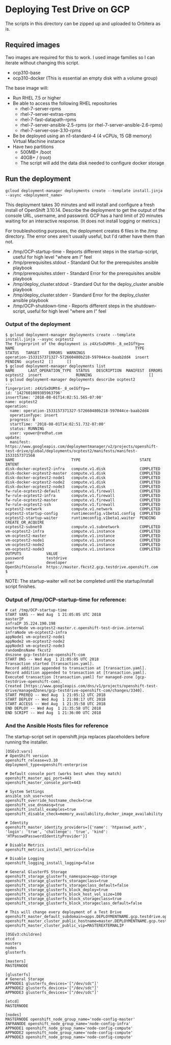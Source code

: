 # Deploying Test Drive on GCP

The scripts in this directory can be zipped up and uploaded to Orbitera as is.

## Required images

Two images are required for this to work. I used image families so I can iterate without changing this script.

* ocp310-base
* ocp310-docker (This is essential an empty disk with a volume group)

The base image will:
* Run RHEL 7.5 or higher 
* Be able to access the following RHEL repositories
  - rhel-7-server-rpms
  - rhel-7-server-extras-rpms
  - rhel-7-fast-datapath-rpms
  - rhel-7-server-ansible-2.5-rpms (or rhel-7-server-ansible-2.6-rpms)
  - rhel-7-server-ose-3.10-rpms
* Be be deployed using an n1-standard-4 (4 vCPUs, 15 GB memory) Virtual Machine instance
* Have two partitions
  - 500MB+ /boot
  - 40GB+ / (root)
  * The script will add the data disk needed to configure docker storage


## Run the deployment

```
gcloud deployment-manager deployments create --template install.jinja --async <deployment_name>
```

This deployment takes 30 minutes and will install and configure a fresh install of OpenShift 3.10.14. Describe the deployment to get the output of the console URL, username, and password. GCP has a hard limit of 20 minutes waiting for an interactive response. (It does not install logging or metrics.)

For troubleshooting purposes, the deployment creates 6 files in the /tmp directory. The error ones aren't usually useful, but I'd rather have them than not.

* /tmp/OCP-startup-time - Reports different steps in the startup-script, useful for high level "where am I" feel
* /tmp/prerequisites.stdout - Standard Out for the prerequisites ansible playbook
* /tmp/prerequisites.stderr - Standard Error for the prerequisites ansible playbook
* /tmp/deploy_cluster.stdout - Standard Out for the deploy_cluster ansible playbook
* /tmp/deploy_cluster.stderr - Standard Error for the deploy_cluster ansible playbook
* /tmp/OCP-shutdown-time - Reports different steps in the shutdown-script, useful for high level "where am I" feel

### Output of the deployment
```
$ gcloud deployment-manager deployments create --template install.jinja --async ocptest2
The fingerprint of the deployment is z4XzSxDUMt6-_8_oeIGfYg==
NAME                                                     TYPE    STATUS   TARGET    ERRORS  WARNINGS
operation-1533157371327-572660480b218-597044ce-baab2dd4  insert  PENDING  ocptest2  []      []
$ gcloud deployment-manager deployments list
NAME      LAST_OPERATION_TYPE  STATUS   DESCRIPTION  MANIFEST  ERRORS
ocptest2  insert               RUNNING                         []
$ gcloud deployment-manager deployments describe ocptest2
---
fingerprint: z4XzSxDUMt6-_8_oeIGfYg==
id: '1427601089385963796'
insertTime: '2018-08-01T14:02:51.565-07:00'
name: ocptest2
operation:
  name: operation-1533157371327-572660480b218-597044ce-baab2dd4
  operationType: insert
  progress: 0
  startTime: '2018-08-01T14:02:51.732-07:00'
  status: RUNNING
  user: vpower@redhat.com
update:
  manifest: https://www.googleapis.com/deploymentmanager/v2/projects/openshift-test-drive/global/deployments/ocptest2/manifests/manifest-1533157371568
NAME                         TYPE                          STATE        INTENT
disk-docker-ocptest2-infra   compute.v1.disk               COMPLETED
disk-docker-ocptest2-master  compute.v1.disk               COMPLETED
disk-docker-ocptest2-node1   compute.v1.disk               COMPLETED
disk-docker-ocptest2-node2   compute.v1.disk               COMPLETED
disk-docker-ocptest2-node3   compute.v1.disk               COMPLETED
fw-rule-ocptest2-default     compute.v1.firewall           COMPLETED
fw-rule-ocptest2-infra       compute.v1.firewall           COMPLETED
fw-rule-ocptest2-master      compute.v1.firewall           COMPLETED
fw-rule-ocptest2-ssh         compute.v1.firewall           COMPLETED
ocptest2-network             compute.v1.network            COMPLETED
ocptest2-startup-config      runtimeconfig.v1beta1.config  COMPLETED
ocptest2-startup-waiter      runtimeconfig.v1beta1.waiter  PENDING      CREATE_OR_ACQUIRE
ocptest2-subnet0             compute.v1.subnetwork         COMPLETED
vm-ocptest2-infra            compute.v1.instance           COMPLETED
vm-ocptest2-master           compute.v1.instance           COMPLETED
vm-ocptest2-node1            compute.v1.instance           COMPLETED
vm-ocptest2-node2            compute.v1.instance           COMPLETED
vm-ocptest2-node3            compute.v1.instance           COMPLETED
OUTPUTS           VALUE
password          testdrive
user              developer
OpenShiftConsole  https://master.fkcst2.gcp.testdrive.openshift.com
$
```

NOTE: The startup-waiter will not be completed until the startup/install script finishes.

### Output of /tmp/OCP-startup-time for reference:
```
# cat /tmp/OCP-startup-time 
START VARS -- Wed Aug  1 21:05:05 UTC 2018
masterIP 
infraIP 35.224.190.198
masterNode vm-ocptest2-master.c.openshift-test-drive.internal
infraNode vm-ocptest2-infra
appNode1 vm-ocptest2-node1
appNode2 vm-ocptest2-node2
appNode3 vm-ocptest2-node3
randomDnsName fkcst2
dnszone gcp-testdrive-openshift-com
START DNS -- Wed Aug  1 21:05:05 UTC 2018
Transaction started [transaction.yaml].
Record addition appended to transaction at [transaction.yaml].
Record addition appended to transaction at [transaction.yaml].
Executed transaction [transaction.yaml] for managed-zone [gcp-testdrive-openshift-com].
Created [https://www.googleapis.com/dns/v1/projects/openshift-test-drive/managedZones/gcp-testdrive-openshift-com/changes/3340].
START PREREQ -- Wed Aug  1 21:05:12 UTC 2018
START DEPLOY -- Wed Aug  1 21:08:17 UTC 2018
START ACCESS -- Wed Aug  1 21:35:58 UTC 2018
END DEPLOY -- Wed Aug  1 21:35:58 UTC 2018
END SCRIPT -- Wed Aug  1 21:36:00 UTC 2018
```

### And the Ansible Hosts files for reference

The startup-script set in openshift.jinja replaces placeholders before running the installer.

```
[OSEv3:vars]
# OpenShift version
openshift_release=v3.10
deployment_type=openshift-enterprise

# Default console port (works best when they match)
openshift_master_api_port=443
openshift_master_console_port=443

# System Settings
ansible_ssh_user=root
openshift_override_hostname_check=true
openshift_use_dnsmasq=true
openshift_install_examples=true
openshift_disable_check=memory_availability,docker_image_availability

# Identity
openshift_master_identity_providers=[{'name': 'htpasswd_auth', 'login': 'true', 'challenge': 'true', 'kind': 'HTPasswdPasswordIdentityProvider'}]

# Disable Metrics
openshift_metrics_install_metrics=false

# Disable Logging
openshift_logging_install_logging=false

# General GlusterFS Storage
openshift_storage_glusterfs_namespace=app-storage
openshift_storage_glusterfs_storageclass=true
openshift_storage_glusterfs_storageclass_default=false
openshift_storage_glusterfs_block_deploy=true
openshift_storage_glusterfs_block_host_vol_size=100
openshift_storage_glusterfs_block_storageclass=true
openshift_storage_glusterfs_block_storageclass_default=false

# This will change every deployment of a Test Drive
openshift_master_default_subdomain=apps.DEPLOYMENTNAME.gcp.testdrive.openshift.com
openshift_master_cluster_public_hostname=master.DEPLOYMENTNAME.gcp.testdrive.openshift.com
openshift_master_cluster_public_vip=MASTEREXTERNALIP

[OSEv3:children]
etcd
masters
nodes
glusterfs

[masters]
MASTERNODE

[glusterfs]
# General Storage
APPNODE1 glusterfs_devices='["/dev/sdc"]'
APPNODE2 glusterfs_devices='["/dev/sdc"]'
APPNODE3 glusterfs_devices='["/dev/sdc"]'

[etcd]
MASTERNODE

[nodes]
MASTERNODE openshift_node_group_name='node-config-master'
INFRANODE openshift_node_group_name='node-config-infra'
APPNODE1 openshift_node_group_name='node-config-compute'
APPNODE2 openshift_node_group_name='node-config-compute'
APPNODE3 openshift_node_group_name='node-config-compute'
```
